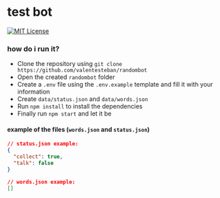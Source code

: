 # test bot
[![MIT License](https://img.shields.io/badge/license-MIT-blue)](license.txt)

### how do i run it?

- Clone the repository using `git clone https://github.com/valentesteban/randombot`
- Open the created `randombot` folder
- Create a `.env` file using the `.env.example` template and fill it with your information
- Create `data/status.json` and `data/words.json`
- Run `npm install` to install the dependencies
- Finally run `npm start` and let it be

#### example of the files (`words.json` and `status.json`)

```json
// status.json example:
{
  "collect": true,
  "talk": false
}

// words.json example:
[]
```